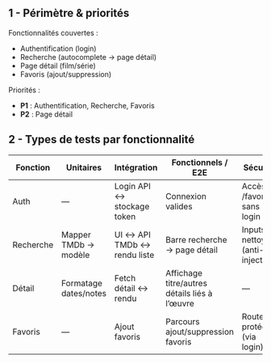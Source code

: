 ## 1 - Périmètre & priorités

Fonctionnalités couvertes :
- Authentification (login)
- Recherche (autocomplete → page détail)
- Page détail (film/série)
- Favoris (ajout/suppression)

Priorités :
- **P1** : Authentification, Recherche, Favoris
- **P2** : Page détail

## 2 - Types de tests par fonctionnalité

| Fonction  | Unitaires              | Intégration                | Fonctionnels / E2E                  | Sécurité                     |
|-----------|------------------------|----------------------------|-------------------------------------|------------------------------|
| Auth      | —                      | Login API ↔ stockage token | Connexion valides                   | Accès /favorites sans login  |
| Recherche | Mapper TMDb → modèle   | UI ↔ API TMDb ↔ rendu liste| Barre recherche → page détail       | Inputs nettoyés (anti-injection) |
| Détail    | Formatage dates/notes  | Fetch détail ↔ rendu       | Affichage titre/autres détails liés à l’œuvre | —                            |
| Favoris   | —                      | Ajout favoris              | Parcours ajout/suppression favoris  | Route protégée (via login)   |
